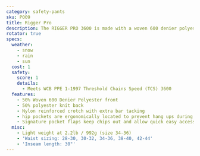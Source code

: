 ```yaml
---
category: safety-pants
sku: P009
title: Rigger Pro
description: The RIGGER PRO 3600 is made with a woven 600 denier polyester front and our classic polester knit back. The pant is made for longevity. The woven poly front can handle extreme abrasion and has excellent resistance to oil and gas.
rotator: true
specs:
  weather:
    - snow
    - rain
    - sun
  cost: 1
  safety:
    score: 1
    details:
      - Meets WCB PPE 1-1997 Threshold Chains Speed (TCS) 3600
  features:
    - 50% Woven 600 Denier Polyester front
    - 50% polyester knit back
    - Nylon reinforced crotch with extra bar tacking
    - hip pockets are ergonomically located to prevent hang ups during cutting and bending
    - Signature pocket flaps keep chips out and allow quick easy access
  misc:
    - Light weight at 2.2lb / 992g (size 34-36)
    - 'Waist sizing: 28-30, 30-32, 34-36, 38-40, 42-44'
    - 'Inseam length: 30"'
---
```

